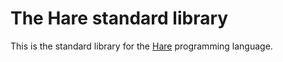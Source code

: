 # The Hare standard library

This is the standard library for the [Hare](https://harelang.org) programming
language.
